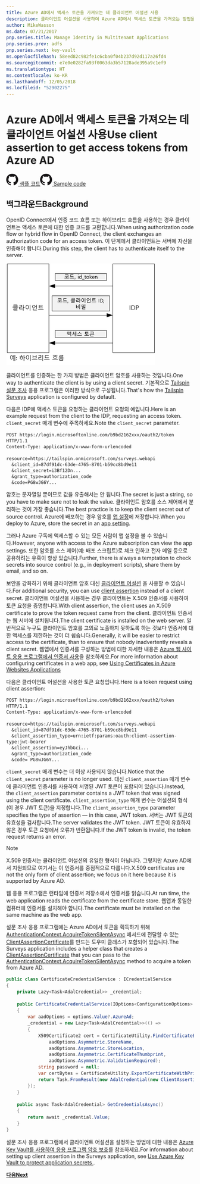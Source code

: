 ```yaml
---
title: Azure AD에서 액세스 토큰을 가져오는 데 클라이언트 어설션 사용
description: 클라이언트 어설션을 사용하여 Azure AD에서 액세스 토큰을 가져오는 방법을 알아봅니다.
author: MikeWasson
ms.date: 07/21/2017
pnp.series.title: Manage Identity in Multitenant Applications
pnp.series.prev: adfs
pnp.series.next: key-vault
ms.openlocfilehash: 58eed82c982fe1c6cba0f04b237d92d117a26fd4
ms.sourcegitcommit: e7e0e0282fa93f0063da3b57128ade395a9c1ef9
ms.translationtype: HT
ms.contentlocale: ko-KR
ms.lasthandoff: 12/05/2018
ms.locfileid: "52902275"
---
```

# <a name="use-client-assertion-to-get-access-tokens-from-azure-ad"></a><span data-ttu-id="e4040-103">Azure AD에서 액세스 토큰을 가져오는 데 클라이언트 어설션 사용</span><span class="sxs-lookup"><span data-stu-id="e4040-103">Use client assertion to get access tokens from Azure AD</span></span>

<span data-ttu-id="e4040-104">[![GitHub](../_images/github.png) 샘플 코드][sample application]</span><span class="sxs-lookup"><span data-stu-id="e4040-104">[![GitHub](../_images/github.png) Sample code][sample application]</span></span>

## <a name="background"></a><span data-ttu-id="e4040-105">백그라운드</span><span class="sxs-lookup"><span data-stu-id="e4040-105">Background</span></span>
<span data-ttu-id="e4040-106">OpenID Connect에서 인증 코드 흐름 또는 하이브리드 흐름을 사용하는 경우 클라이언트는 액세스 토큰에 대한 인증 코드를 교환합니다.</span><span class="sxs-lookup"><span data-stu-id="e4040-106">When using authorization code flow or hybrid flow in OpenID Connect, the client exchanges an authorization code for an access token.</span></span> <span data-ttu-id="e4040-107">이 단계에서 클라이언트는 서버에 자신을 인증해야 합니다.</span><span class="sxs-lookup"><span data-stu-id="e4040-107">During this step, the client has to authenticate itself to the server.</span></span>

![클라이언트 암호](./images/client-secret.png)

<span data-ttu-id="e4040-109">클라이언트를 인증하는 한 가지 방법은 클라이언트 암호를 사용하는 것입니다.</span><span class="sxs-lookup"><span data-stu-id="e4040-109">One way to authenticate the client is by using a client secret.</span></span> <span data-ttu-id="e4040-110">기본적으로 [Tailspin 설문 조사][Surveys] 응용 프로그램은 이러한 방식으로 구성됩니다.</span><span class="sxs-lookup"><span data-stu-id="e4040-110">That's how the [Tailspin Surveys][Surveys] application is configured by default.</span></span>

<span data-ttu-id="e4040-111">다음은 IDP에 액세스 토큰을 요청하는 클라이언트 요청의 예입니다.</span><span class="sxs-lookup"><span data-stu-id="e4040-111">Here is an example request from the client to the IDP, requesting an access token.</span></span> <span data-ttu-id="e4040-112">`client_secret` 매개 변수에 주목하세요.</span><span class="sxs-lookup"><span data-stu-id="e4040-112">Note the `client_secret` parameter.</span></span>

```
POST https://login.microsoftonline.com/b9bd2162xxx/oauth2/token HTTP/1.1
Content-Type: application/x-www-form-urlencoded

resource=https://tailspin.onmicrosoft.com/surveys.webapi
  &client_id=87df91dc-63de-4765-8701-b59cc8bd9e11
  &client_secret=i3Bf12Dn...
  &grant_type=authorization_code
  &code=PG8wJG6Y...
```

<span data-ttu-id="e4040-113">암호는 문자열일 뿐이므로 값을 유출해서는 안 됩니다.</span><span class="sxs-lookup"><span data-stu-id="e4040-113">The secret is just a string, so you have to make sure not to leak the value.</span></span> <span data-ttu-id="e4040-114">클라이언트 암호를 소스 제어에서 분리하는 것이 가장 좋습니다.</span><span class="sxs-lookup"><span data-stu-id="e4040-114">The best practice is to keep the client secret out of source control.</span></span> <span data-ttu-id="e4040-115">Azure에 배포하는 경우 암호를 [앱 설정][configure-web-app]에 저장합니다.</span><span class="sxs-lookup"><span data-stu-id="e4040-115">When you deploy to Azure, store the secret in an [app setting][configure-web-app].</span></span>

<span data-ttu-id="e4040-116">그러나 Azure 구독에 액세스할 수 있는 모든 사람이 앱 설정을 볼 수 있습니다.</span><span class="sxs-lookup"><span data-stu-id="e4040-116">However, anyone with access to the Azure subscription can view the app settings.</span></span> <span data-ttu-id="e4040-117">또한 암호를 소스 제어(예: 배포 스크립트)로 체크 인하고 전자 메일 등으로 공유하려는 유혹이 항상 있습니다.</span><span class="sxs-lookup"><span data-stu-id="e4040-117">Further, there is always a temptation to check secrets into source control (e.g., in deployment scripts), share them by email, and so on.</span></span>

<span data-ttu-id="e4040-118">보안을 강화하기 위해 클라이언트 암호 대신 [클라이언트 어설션] 을 사용할 수 있습니다.</span><span class="sxs-lookup"><span data-stu-id="e4040-118">For additional security, you can use [client assertion] instead of a client secret.</span></span> <span data-ttu-id="e4040-119">클라이언트 어설션을 사용하는 경우 클라이언트는 X.509 인증서를 사용하여 토큰 요청을 증명합니다.</span><span class="sxs-lookup"><span data-stu-id="e4040-119">With client assertion, the client uses an X.509 certificate to prove the token request came from the client.</span></span> <span data-ttu-id="e4040-120">클라이언트 인증서는 웹 서버에 설치됩니다.</span><span class="sxs-lookup"><span data-stu-id="e4040-120">The client certificate is installed on the web server.</span></span> <span data-ttu-id="e4040-121">일반적으로 누구도 클라이언트 암호를 고의로 노출하지 못하도록 하는 것보다 인증서에 대한 액세스를 제한하는 것이 더 쉽습니다.</span><span class="sxs-lookup"><span data-stu-id="e4040-121">Generally, it will be easier to restrict access to the certificate, than to ensure that nobody inadvertently reveals a client secret.</span></span> <span data-ttu-id="e4040-122">웹앱에서 인증서를 구성하는 방법에 대한 자세한 내용은 [Azure 웹 사이트 응용 프로그램에서 인증서 사용][using-certs-in-websites]을 참조하세요.</span><span class="sxs-lookup"><span data-stu-id="e4040-122">For more information about configuring certificates in a web app, see [Using Certificates in Azure Websites Applications][using-certs-in-websites]</span></span>

<span data-ttu-id="e4040-123">다음은 클라이언트 어설션을 사용한 토큰 요청입니다.</span><span class="sxs-lookup"><span data-stu-id="e4040-123">Here is a token request using client assertion:</span></span>

```
POST https://login.microsoftonline.com/b9bd2162xxx/oauth2/token HTTP/1.1
Content-Type: application/x-www-form-urlencoded

resource=https://tailspin.onmicrosoft.com/surveys.webapi
  &client_id=87df91dc-63de-4765-8701-b59cc8bd9e11
  &client_assertion_type=urn:ietf:params:oauth:client-assertion-type:jwt-bearer
  &client_assertion=eyJhbGci...
  &grant_type=authorization_code
  &code= PG8wJG6Y...
```

<span data-ttu-id="e4040-124">`client_secret` 매개 변수는 더 이상 사용되지 않습니다.</span><span class="sxs-lookup"><span data-stu-id="e4040-124">Notice that the `client_secret` parameter is no longer used.</span></span> <span data-ttu-id="e4040-125">대신 `client_assertion` 매개 변수에 클라이언트 인증서를 사용하여 서명된 JWT 토큰이 포함되어 있습니다.</span><span class="sxs-lookup"><span data-stu-id="e4040-125">Instead, the `client_assertion` parameter contains a JWT token that was signed using the client certificate.</span></span> <span data-ttu-id="e4040-126">`client_assertion_type` 매개 변수는 어설션의 형식(이 경우 JWT 토큰)을 지정합니다.</span><span class="sxs-lookup"><span data-stu-id="e4040-126">The `client_assertion_type` parameter specifies the type of assertion &mdash; in this case, JWT token.</span></span> <span data-ttu-id="e4040-127">서버는 JWT 토큰의 유효성을 검사합니다.</span><span class="sxs-lookup"><span data-stu-id="e4040-127">The server validates the JWT token.</span></span> <span data-ttu-id="e4040-128">JWT 토큰이 유효하지 않은 경우 토큰 요청에서 오류가 반환됩니다.</span><span class="sxs-lookup"><span data-stu-id="e4040-128">If the JWT token is invalid, the token request returns an error.</span></span>

> [!NOTE]
> <span data-ttu-id="e4040-129">X.509 인증서는 클라이언트 어설션의 유일한 형식이 아닙니다. 그렇지만 Azure AD에서 지원되므로 여기서는 이 인증서를 중점적으로 다룹니다.</span><span class="sxs-lookup"><span data-stu-id="e4040-129">X.509 certificates are not the only form of client assertion; we focus on it here because it is supported by Azure AD.</span></span>
> 
> 

<span data-ttu-id="e4040-130">웹 응용 프로그램은 런타임에 인증서 저장소에서 인증서를 읽습니다.</span><span class="sxs-lookup"><span data-stu-id="e4040-130">At run time, the web application reads the certificate from the certificate store.</span></span> <span data-ttu-id="e4040-131">웹앱과 동일한 컴퓨터에 인증서를 설치해야 합니다.</span><span class="sxs-lookup"><span data-stu-id="e4040-131">The certificate must be installed on the same machine as the web app.</span></span>

<span data-ttu-id="e4040-132">설문 조사 응용 프로그램에는 Azure AD에서 토큰을 획득하기 위해 [AuthenticationContext.AcquireTokenSilentAsync](/dotnet/api/microsoft.identitymodel.clients.activedirectory.authenticationcontext.acquiretokensilentasync) 메서드에 전달할 수 있는 [ClientAssertionCertificate](/dotnet/api/microsoft.identitymodel.clients.activedirectory.clientassertioncertificate)를 만드는 도우미 클래스가 포함되어 있습니다.</span><span class="sxs-lookup"><span data-stu-id="e4040-132">The Surveys application includes a helper class that creates a [ClientAssertionCertificate](/dotnet/api/microsoft.identitymodel.clients.activedirectory.clientassertioncertificate) that you can pass to the [AuthenticationContext.AcquireTokenSilentAsync](/dotnet/api/microsoft.identitymodel.clients.activedirectory.authenticationcontext.acquiretokensilentasync) method to acquire a token from Azure AD.</span></span>

```csharp
public class CertificateCredentialService : ICredentialService
{
    private Lazy<Task<AdalCredential>> _credential;

    public CertificateCredentialService(IOptions<ConfigurationOptions> options)
    {
        var aadOptions = options.Value?.AzureAd;
        _credential = new Lazy<Task<AdalCredential>>(() =>
        {
            X509Certificate2 cert = CertificateUtility.FindCertificateByThumbprint(
                aadOptions.Asymmetric.StoreName,
                aadOptions.Asymmetric.StoreLocation,
                aadOptions.Asymmetric.CertificateThumbprint,
                aadOptions.Asymmetric.ValidationRequired);
            string password = null;
            var certBytes = CertificateUtility.ExportCertificateWithPrivateKey(cert, out password);
            return Task.FromResult(new AdalCredential(new ClientAssertionCertificate(aadOptions.ClientId, new X509Certificate2(certBytes, password))));
        });
    }

    public async Task<AdalCredential> GetCredentialsAsync()
    {
        return await _credential.Value;
    }
}
```

<span data-ttu-id="e4040-133">설문 조사 응용 프로그램에서 클라이언트 어설션을 설정하는 방법에 대한 내용은 [Azure Key Vault를 사용하여 응용 프로그램 암호 보호][key vault]를 참조하세요.</span><span class="sxs-lookup"><span data-stu-id="e4040-133">For information about setting up client assertion in the Surveys application, see [Use Azure Key Vault to protect application secrets ][key vault].</span></span>

<span data-ttu-id="e4040-134">[**다음**][key vault]</span><span class="sxs-lookup"><span data-stu-id="e4040-134">[**Next**][key vault]</span></span>

<!-- Links -->
[configure-web-app]: /azure/app-service-web/web-sites-configure/
[azure-management-portal]: https://portal.azure.com
[클라이언트 어설션]: https://tools.ietf.org/html/rfc7521
[client assertion]: https://tools.ietf.org/html/rfc7521
[key vault]: key-vault.md
[Setup-KeyVault]: https://github.com/mspnp/multitenant-saas-guidance/blob/master/scripts/Setup-KeyVault.ps1
[Surveys]: tailspin.md
[using-certs-in-websites]: https://azure.microsoft.com/blog/using-certificates-in-azure-websites-applications/

[sample application]: https://github.com/mspnp/multitenant-saas-guidance
